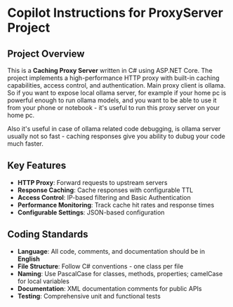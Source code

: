 # Copilot Instructions for ProxyServer Project

## Project Overview

This is a **Caching Proxy Server** written in C# using ASP.NET Core. The project implements a high-performance HTTP proxy with built-in caching capabilities, access control, and authentication.
Main proxy client is ollama. So if you want to expose local ollama server,
for example if your home pc is powerful enough to run ollama models,
and you want to be able to use it from your phone or notebook -
it's useful to run this proxy server on your home pc.

Also it's useful in case of ollama related code debugging,
is ollama server usually not so fast - caching responses give you ability to dubug your code much faster. 

## Key Features

- **HTTP Proxy**: Forward requests to upstream servers
- **Response Caching**: Cache responses with configurable TTL
- **Access Control**: IP-based filtering and Basic Authentication
- **Performance Monitoring**: Track cache hit rates and response times
- **Configurable Settings**: JSON-based configuration

## Coding Standards

- **Language**: All code, comments, and documentation should be in **English**
- **File Structure**: Follow C# conventions - one class per file
- **Naming**: Use PascalCase for classes, methods, properties; camelCase for local variables
- **Documentation**: XML documentation comments for public APIs
- **Testing**: Comprehensive unit and functional tests

